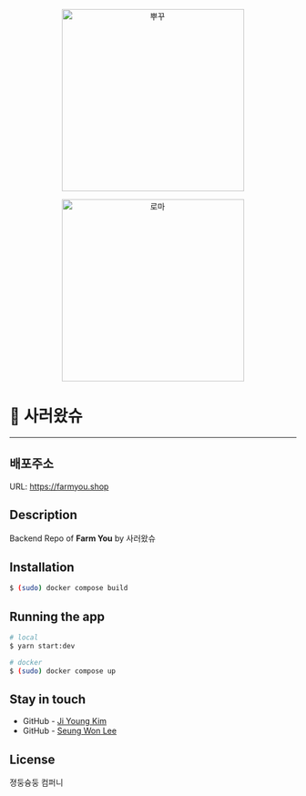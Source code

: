 <p align="center">
  <a href="https://farmback.shop/graphql" target="blank"><img src="https://user-images.githubusercontent.com/104861931/182087215-c8d6f990-9987-4617-9155-de701693c8c7.jpg
" width="320" alt="뿌꾸" /></a>
</p>
<p align="center">
  <a href="https://farmback.shop/graphql" target="blank"><img src="https://user-images.githubusercontent.com/104861931/182088153-f20348c5-3f01-4d86-b7b1-871fcedecc71.PNG
" width="320" alt="로마" /></a>
</p>

# 🌽 사러왔슈

<hr>

## 배포주소

URL: https://farmyou.shop

## Description

Backend Repo of **Farm You** by 사러왔슈

## Installation

```bash
$ (sudo) docker compose build
```

## Running the app

```bash
# local
$ yarn start:dev

# docker
$ (sudo) docker compose up
```

## Stay in touch

-   GitHub - [Ji Young Kim](https://github.com/pukkuKim/)
-   GitHub - [Seung Won Lee](https://github.com/Yeongsin-ro/)

## License

졍둥슝둥 컴퍼니
